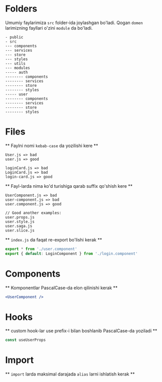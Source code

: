 # Folders

Umumiy faylarimiza `src` folder-ida joylashgan bo'ladi. Qogan `domen` larimizning fayllari o'zini `module` da bo'ladi.

```
- public
- src
--- components
--- services
--- store
--- styles
--- utils
--- modules
----- auth
-------- components
-------- services
-------- store
-------- styles
----- user
-------- components
-------- services
-------- store
-------- styles
```

# Files

** Faylni nomi `kebab-case` da yozilishi kere **

```
User.js => bad
user.js => good

loginCard.js => bad
LoginCard.js => bad
login-card.js => good
```

** Fayl-larda nima ko'd turishiga qarab suffix qo'shish kere **

```
UserComponent.js => bad
user-component.js => bad
user.component.js => good

// Good another examples:
user.props.js
user.style.js
user.saga.js
user.slice.js
```

** `index.js` da faqat re-export bo'lishi kerak **

```js
export * from './user.component'
export { default: LoginComponent } from './login.component'
```

# Components

** Komponentlar PascalCase-da elon qilinishi kerak **
```jsx
<UserComponent />
```

# Hooks

** custom hook-lar use prefix-i bilan boshlanib PascalCase-da yoziladi **
```js
const useUserProps
```

# Import
** `import` larda maksimal darajada `alias` larni ishlatish kerak **
